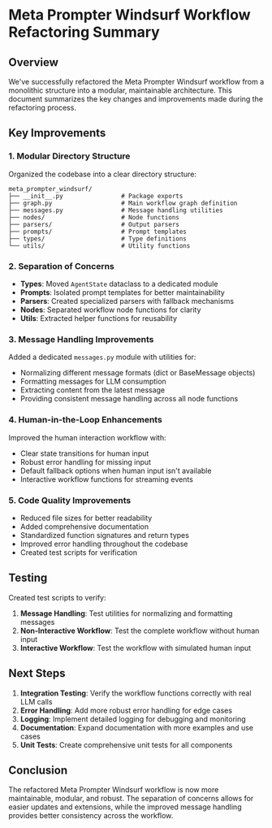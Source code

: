 # Meta Prompter Windsurf Workflow Refactoring Summary

## Overview

We've successfully refactored the Meta Prompter Windsurf workflow from a monolithic structure into a modular, maintainable architecture. This document summarizes the key changes and improvements made during the refactoring process.

## Key Improvements

### 1. Modular Directory Structure

Organized the codebase into a clear directory structure:

```
meta_prompter_windsurf/
├── __init__.py                # Package exports
├── graph.py                   # Main workflow graph definition
├── messages.py                # Message handling utilities
├── nodes/                     # Node functions
├── parsers/                   # Output parsers
├── prompts/                   # Prompt templates
├── types/                     # Type definitions
└── utils/                     # Utility functions
```

### 2. Separation of Concerns

- **Types**: Moved `AgentState` dataclass to a dedicated module
- **Prompts**: Isolated prompt templates for better maintainability
- **Parsers**: Created specialized parsers with fallback mechanisms
- **Nodes**: Separated workflow node functions for clarity
- **Utils**: Extracted helper functions for reusability

### 3. Message Handling Improvements

Added a dedicated `messages.py` module with utilities for:

- Normalizing different message formats (dict or BaseMessage objects)
- Formatting messages for LLM consumption
- Extracting content from the latest message
- Providing consistent message handling across all node functions

### 4. Human-in-the-Loop Enhancements

Improved the human interaction workflow with:

- Clear state transitions for human input
- Robust error handling for missing input
- Default fallback options when human input isn't available
- Interactive workflow functions for streaming events

### 5. Code Quality Improvements

- Reduced file sizes for better readability
- Added comprehensive documentation
- Standardized function signatures and return types
- Improved error handling throughout the codebase
- Created test scripts for verification

## Testing

Created test scripts to verify:

1. **Message Handling**: Test utilities for normalizing and formatting messages
2. **Non-Interactive Workflow**: Test the complete workflow without human input
3. **Interactive Workflow**: Test the workflow with simulated human input

## Next Steps

1. **Integration Testing**: Verify the workflow functions correctly with real LLM calls
2. **Error Handling**: Add more robust error handling for edge cases
3. **Logging**: Implement detailed logging for debugging and monitoring
4. **Documentation**: Expand documentation with more examples and use cases
5. **Unit Tests**: Create comprehensive unit tests for all components

## Conclusion

The refactored Meta Prompter Windsurf workflow is now more maintainable, modular, and robust. The separation of concerns allows for easier updates and extensions, while the improved message handling provides better consistency across the workflow.
